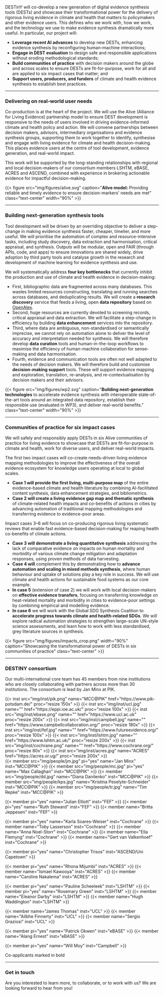 
DESTinY will co-develop a new generation of digital evidence synthesis tools (DESTs) and showcase their transformational power for the delivery of rigorous living evidence in climate and health that matters to policymakers and other evidence users. This defines who we work with, how we work, and the technology we use to make evidence synthesis dramatically more useful.
In particular, our project will:
* **Leverage recent AI advances** to develop new DESTs, enhancing evidence synthesis by reconfiguring human-machine interactions;
* **Engage in DEST evaluation** to design safe and responsible applications without eroding methodological standards;
* **Build communities of practice** with decision makers around the globe and across scales to ensure DESTs are fit-for-purpose, work for all and are applied to six impact cases that matter; and
* **Support users, producers, and funders** of climate and health evidence synthesis to establish best practices.

---

### Delivering on real-world user needs
Co-production is at the heart of the project. 
We will use the Alive (Alliance for Living Evidence) partnership model to ensure DEST development is responsive to the needs of users involved in driving evidence-informed climate and health policy and action.
We will convene partnerships between decision makers, advisors, intermediary organisations and evidence synthesis groups, supporting them to work together to identify, synthesise and engage with living evidence for climate and health decision-making.
This places evidence users at the centre of tool development, evidence generation, and real-world impact. 

This work will be supported by the long-standing relationships with regional and local decision-makers of our consortium members LSHTM, eBASE, ACRES and ASCEND, combined with experience in brokering actionable evidence for impactful decision-making.

{{< figure src="img/figures/alive.svg" caption="**Alive model:** Providing reliable and timely evidence to ensure decision-markers' needs are met" class="text-center" width="90%" >}}

---

### Building next-generation synthesis tools
Tool development will be driven by an overriding objective to deliver a step-change in making evidence synthesis faster, cheaper, timelier, and more useful. 
We will prioritise the automation of complex and resource-intensive tasks, including study discovery, data extraction and harmonisation, critical appraisal, and synthesis. 
Outputs will be modular, open and FAIR (through APIs, code, and apps) to ensure innovations are shared widely, drive adoption by third party tools and catalyse growth in the research and development of machine learning for evidence synthesis and use.

We will systematically address **four key bottlenecks** that currently inhibit the production and use of climate and health evidence in decision-making:
* First, bibliographic data are fragmented across many databases. 
  This wastes limited resources constructing, translating and running searches across databases, and deduplicating results.
  We will create a **research discovery** service that feeds a living, open **data repository** based on [OpenAlex](https://openalex.org/).
* Second, huge resources are currently devoted to screening records, critical appraisal and data extraction. 
  We will facilitate a step-change in efficiency by building **data enhancement** services into the repository. 
* Third, where data are ambiguous, non-standardised or semantically imprecise, we cannot rely on automation alone to deliver the level of accuracy and interpretation needed for synthesis. 
  We will therefore develop **data curation** tools and human-in-the-loop workflows to maximise the efficiency of human-machine collaboration for sense-making and data harmonisation.
* Fourth, evidence and communication tools are often not well adapted to the needs of decision makers. 
  We will therefore build and customise **decision-making support** tools.
  These will support evidence mapping and exploration, translation, re-analysis, and re-contextualisation by decision makers and their advisors.

{{< figure src="img/figures/wp2.svg" caption="**Building next-generation technologies** to accelerate evidence synthesis with interoperable state-of-the-art tools around an integrated data repository, establish their responsible use (evaluated in WP3), and deliver real-world benefits." class="text-center" width="90%" >}}

---

### Communities of practice for six impact cases 
We will safely and responsibly apply DESTs in six Alive communities of practice for living evidence to showcase that DESTs are fit-for-purpose in climate and health, work for diverse users, and deliver real-world impacts.

The first two impact cases will co-create needs-driven living evidence mapping methodologies to improve the effectiveness of the overall evidence ecosystem for knowledge users operating at local to global scales. 
* **Case 1 will provide the first living, multi-purpose map** of the entire evidence-based climate and health literature by combining AI-facilitated content synthesis, data enhancement strategies, and bibliometrics. 
* **Case 2 will create a living evidence gap map and thematic synthesis** of climate-related health impacts and co-benefits of actions in cities by advancing automation of traditional mapping methodologies and transferring evidence to evidence-poor areas.

Impact cases 3–6 will focus on co-producing rigorous living systematic reviews that enable fast evidence-based decision-making for reaping health co-benefits of climate actions.
* **Case 3 will demonstrate a living quantitative synthesis** addressing the lack of comparative evidence on impacts on human mortality and morbidity of various climate change mitigation and adaptation responses, using proven methods of data harvesting.
* **Case 4 will** complement this by demonstrating how to **advance automation and scaling in mixed methods synthesis**, where human behaviour and uptake of solutions play a key role in success. We will use climate and health actions for sustainable food systems as our core example. 
* **In case 5** (extension of case 2) we will work with local decision-makers on **effective evidence transfers**, focusing on transferring knowledge on heat-related mortality and morbidity in cities to evidence-poor settings by combining empirical and modelling evidence.
* **In case 6** we will work with the Global SDG Synthesis Coalition to **accelerate progress towards climate and health-related SDGs**. We will explore radical automation strategies to strengthen large-scale UN-style science assessments, and learn how to work with less standardised, grey literature sources in synthesis.

{{< figure src="img/figures/impacts_crop.png" width="90%" caption="Showcasing the transformational power of DESTs in six communities of practice" class="text-center" >}}

---

### DESTINY consortium
Our multi-international core team has 45 members from nine institutions
who are closely collaborating with partners across more than 30 institutions.
The consortium is lead by Jan Minx at PIK.


<div class="institutions mb-5">
  {{< inst src="img/inst/pik.png" name="MCC@PIK" href="https://www.pik-potsdam.de/" proc="resize 150x" >}}
  {{< inst src="img/inst/ucl.jpg" name="" href="https://eppi.ioe.ac.uk/" proc="resize 100x" >}}
  {{< inst src="img/inst/ebase.png" name="" href="https://www.ucl.ac.uk" proc="resize 200x" >}}
  {{< inst src="img/inst/campbell.jpg" name="" href="https://www.campbellcollaboration.org/" proc="resize 180x" >}}
  {{< inst src="img/inst/fef.jpg" name="" href="https://www.futureevidence.org/" proc="resize 100x" >}}
  {{< inst src="img/inst/lshtm.jpg" name="" href="https://www.lshtm.ac.uk/" proc="resize 200x" >}}
  {{< inst src="img/inst/cochrane.png" name="" href="https://www.cochrane.org/" proc="resize 80x" >}}
  {{< inst src="img/inst/acres.jpg" name="ACRES" href="https://acres.or.ug/" proc="resize 200x" >}}
</div>

<div class="d-flex flex-row flex-wrap justify-content-center">
  {{< member src="img/people/jm.jpg" pi="yes" name="Jan Minx" inst="MCC@PIK" >}}
  {{< member src="img/people/mc.jpg" pi="yes" name="Max Callaghan" inst="MCC@PIK" >}}
  {{< member src="img/people/dd.jpg" name="Diana Danilenko" inst="MCC@PIK" >}}
  {{< member src="img/people/kps.jpg" name="Kristina Peselyte-Schneider" inst="MCC@PIK" >}}
  {{< member src="img/people/tr.jpg" name="Tim Repke" inst="MCC@PIK" >}}
  
  {{< member pi="yes" name="Julian Elliott" inst="FEF" >}}
  {{< member pi="yes" name="Ruth Steward" inst="FEF" >}}
  {{< member name="Britta Jeppesen" inst="FEF" >}}
  
  {{< member pi="yes" name="Karla Soares-Weiser" inst="Cochrane" >}}
  {{< member name="Toby Lasserson" inst="Cochrane" >}}
  {{< member name="Anna Noel-Storr" inst="Cochrane" >}}
  {{< member name="Ella Flemyng" inst="Cochrane" >}}
  {{< member name="Gert van Valkenhoef" inst="Cochrane" >}}
  
  {{< member pi="yes" name="Christopher Trisos" inst="ASCEND/Uni Capetown" >}}
  
  {{< member pi="yes" name="Rhona Mijumbi" inst="ACRES" >}}
  {{< member name="Ismael Kawooya" inst="ACRES" >}}
  {{< member name="Caroline Nakalema" inst="ACRES" >}}
  
  {{< member pi="yes" name="Pauline Scheeleek" inst="LSHTM" >}}
  {{< member pi="yes" name="Rosemary Green" inst="LSHTM" >}}
  {{< member name="Eleanor Darby" inst="LSHTM" >}}
  {{< member name="Hugh Waddington" inst="LSHTM" >}}
  
  {{< member name="James Thomas" inst="UCL" >}}
  {{< member name="Ailbhe Finnerty" inst="UCL" >}}
  {{< member name="Sergio Graziosi" inst="UCL" >}}
  
  {{< member pi="yes" name="Patrick Okwen" inst="eBASE" >}}
  {{< member name="Alang Ernest" inst="eBASE" >}}
  
  {{< member pi="yes" name="Will Moy" inst="Campbell" >}}
</div>

<div class="text-end fst-italic">
  Co-applicants marked in bold
</div>


[//]: # (#### Collaborators)

[//]: # (Felix Creutzig, MCC@PIK)

[//]: # (Amanda Wendt, PIK)

[//]: # (Andy Haines, LSHTM)

---

### Get in touch
Are you interested to learn more, to collaborate, or to work with us?
We are looking forward to hear from you!

